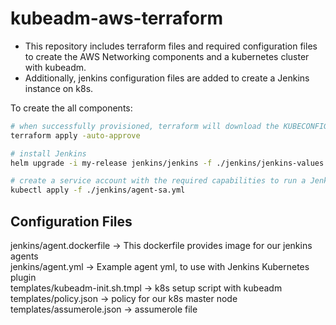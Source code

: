 # kubeadm-aws-terraform

- This repository includes terraform files and required configuration files to create the AWS Networking components and a kubernetes cluster with kubeadm.   
- Additionally, jenkins configuration files are added to create a Jenkins instance on k8s.   

To create the all components:   

```bash   
# when successfully provisioned, terraform will download the KUBECONFIG file to access to the k8s cluster   
terraform apply -auto-approve   

# install Jenkins   
helm upgrade -i my-release jenkins/jenkins -f ./jenkins/jenkins-values.yml   

# create a service account with the required capabilities to run a Jenkins agent during the job   
kubectl apply -f ./jenkins/agent-sa.yml   

```   

## Configuration Files  
jenkins/agent.dockerfile -> This dockerfile provides image for our jenkins agents   
jenkins/agent.yml -> Example agent yml, to use with Jenkins Kubernetes plugin   
templates/kubeadm-init.sh.tmpl -> k8s setup script with kubeadm   
templates/policy.json -> policy for our k8s master node 
templates/assumerole.json -> assumerole file

